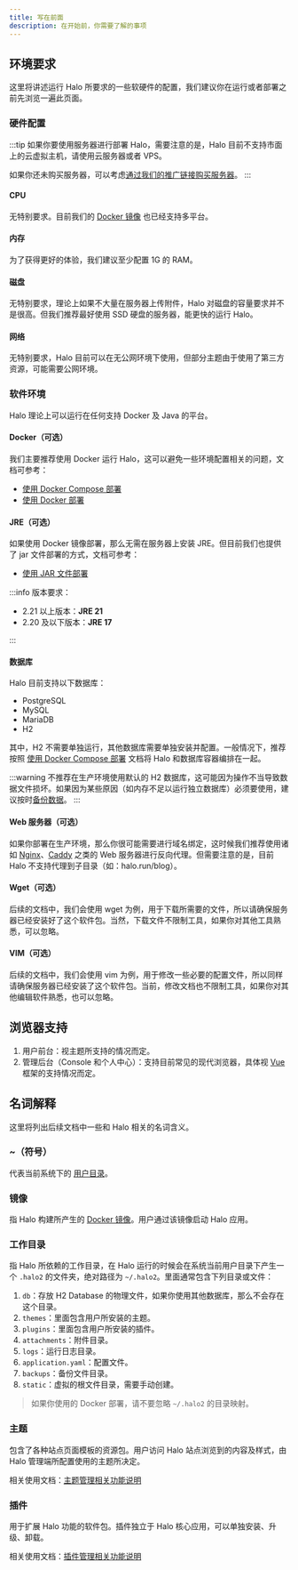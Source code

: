 ```yaml
---
title: 写在前面
description: 在开始前，你需要了解的事项
---
```


## 环境要求

这里将讲述运行 Halo 所要求的一些软硬件的配置，我们建议你在运行或者部署之前先浏览一遍此页面。

### 硬件配置

:::tip
如果你要使用服务器进行部署 Halo，需要注意的是，Halo 目前不支持市面上的云虚拟主机，请使用云服务器或者 VPS。

如果你还未购买服务器，可以考虑[通过我们的推广链接购买服务器](../contribution/sponsor.md#通过我们的推广链接购买服务器)。
:::

#### CPU

无特别要求。目前我们的 [Docker 镜像](https://hub.docker.com/r/halohub/halo) 也已经支持多平台。

#### 内存

为了获得更好的体验，我们建议至少配置 1G 的 RAM。

#### 磁盘

无特别要求，理论上如果不大量在服务器上传附件，Halo 对磁盘的容量要求并不是很高。但我们推荐最好使用 SSD 硬盘的服务器，能更快的运行 Halo。

#### 网络

无特别要求，Halo 目前可以在无公网环境下使用，但部分主题由于使用了第三方资源，可能需要公网环境。

### 软件环境

Halo 理论上可以运行在任何支持 Docker 及 Java 的平台。

#### Docker（可选）

我们主要推荐使用 Docker 运行 Halo，这可以避免一些环境配置相关的问题，文档可参考：

- [使用 Docker Compose 部署](./install/docker-compose.md)
- [使用 Docker 部署](./install/docker.md)

#### JRE（可选）

如果使用 Docker 镜像部署，那么无需在服务器上安装 JRE。但目前我们也提供了 jar 文件部署的方式，文档可参考：

- [使用 JAR 文件部署](./install/jar-file.md)

:::info
版本要求：

- 2.21 以上版本：**JRE 21**
- 2.20 及以下版本：**JRE 17**

:::

#### 数据库

Halo 目前支持以下数据库：

- PostgreSQL
- MySQL
- MariaDB
- H2

其中，H2 不需要单独运行，其他数据库需要单独安装并配置。一般情况下，推荐按照 [使用 Docker Compose 部署](./install/docker-compose.md) 文档将 Halo 和数据库容器编排在一起。

:::warning
不推荐在生产环境使用默认的 H2 数据库，这可能因为操作不当导致数据文件损坏。如果因为某些原因（如内存不足以运行独立数据库）必须要使用，建议按时[备份数据](../user-guide/backup.md)。
:::

#### Web 服务器（可选）

如果你部署在生产环境，那么你很可能需要进行域名绑定，这时候我们推荐使用诸如 [Nginx](http://nginx.org/)、[Caddy](https://caddyserver.com/) 之类的 Web 服务器进行反向代理。但需要注意的是，目前 Halo 不支持代理到子目录（如：halo.run/blog）。

#### Wget（可选）

后续的文档中，我们会使用 wget 为例，用于下载所需要的文件，所以请确保服务器已经安装好了这个软件包。当然，下载文件不限制工具，如果你对其他工具熟悉，可以忽略。

#### VIM（可选）

后续的文档中，我们会使用 vim 为例，用于修改一些必要的配置文件，所以同样请确保服务器已经安装了这个软件包。当前，修改文档也不限制工具，如果你对其他编辑软件熟悉，也可以忽略。

## 浏览器支持

1. 用户前台：视主题所支持的情况而定。
2. 管理后台（Console 和个人中心）：支持目前常见的现代浏览器，具体视 [Vue](https://vuejs.org/about/faq#what-browsers-does-vue-support) 框架的支持情况而定。

## 名词解释

这里将列出后续文档中一些和 Halo 相关的名词含义。

### ~（符号）

代表当前系统下的 [用户目录](https://zh.wikipedia.org/wiki/%E5%AE%B6%E7%9B%AE%E5%BD%95)。

### 镜像

指 Halo 构建所产生的 [Docker 镜像](https://docs.docker.com/engine/reference/commandline/images/)。用户通过该镜像启动 Halo 应用。

### 工作目录

指 Halo 所依赖的工作目录，在 Halo 运行的时候会在系统当前用户目录下产生一个 `.halo2` 的文件夹，绝对路径为 `~/.halo2`。里面通常包含下列目录或文件：

1. `db`：存放 H2 Database 的物理文件，如果你使用其他数据库，那么不会存在这个目录。
2. `themes`：里面包含用户所安装的主题。
2. `plugins`：里面包含用户所安装的插件。
5. `attachments`：附件目录。
4. `logs`：运行日志目录。
6. `application.yaml`：配置文件。
7. `backups`：备份文件目录。
8. `static`：虚拟的根文件目录，需要手动创建。

> 如果你使用的 Docker 部署，请不要忽略 `~/.halo2` 的目录映射。

### 主题

包含了各种站点页面模板的资源包。用户访问 Halo 站点浏览到的内容及样式，由 Halo 管理端所配置使用的主题所决定。

相关使用文档：[主题管理相关功能说明](../user-guide/themes.md)

### 插件

用于扩展 Halo 功能的软件包。插件独立于 Halo 核心应用，可以单独安装、升级、卸载。

相关使用文档：[插件管理相关功能说明](../user-guide/plugins.md)
